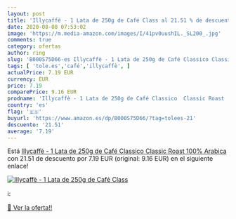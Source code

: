 ```yaml
---
layout: post
title: 'Illycaffè - 1 Lata de 250g de Café Class al 21.51 % de descuento'
date: 2020-08-08 07:53:02
image: 'https://m.media-amazon.com/images/I/41pv0uushIL._SL200_.jpg'
comments: true
category: ofertas
author: ring
slug: 'B000S75D66-es Illycaffè - 1 Lata de 250g de Café Classico Classic Roast...'
tags: [ 'tole.es','café','illycaffè', ]
actualPrice: 7.19 EUR
currency: EUR
price: 7.19
comparePrice: 9.16 EUR
prodname: 'Illycaffè - 1 Lata de 250g de Café Classico  Classic Roast  100% Arabica'
country: 'es'
flag: '🇪🇸'
buyurl: 'https://www.amazon.es/dp/B000S75D66/?tag=tolees-21'
descuento: '21.51'
average: '7.19'
---
```


Está [Illycaffè - 1 Lata de 250g de Café Classico  Classic Roast  100% Arabica](https://www.amazon.es/dp/B000S75D66/?tag=tolees-21) con 21.51 de descuento por 7.19 EUR (original: 9.16 EUR) en el siguiente enlace!

[![Illycaffè - 1 Lata de 250g de Café Class](https://m.media-amazon.com/images/I/41pv0uushIL._SL200_.jpg)](https://www.amazon.es/dp/B000S75D66/?tag=tolees-21)

ℹ️:


[🛒 Ver la oferta!!](https://www.amazon.es/dp/B000S75D66/?tag=tolees-21)
